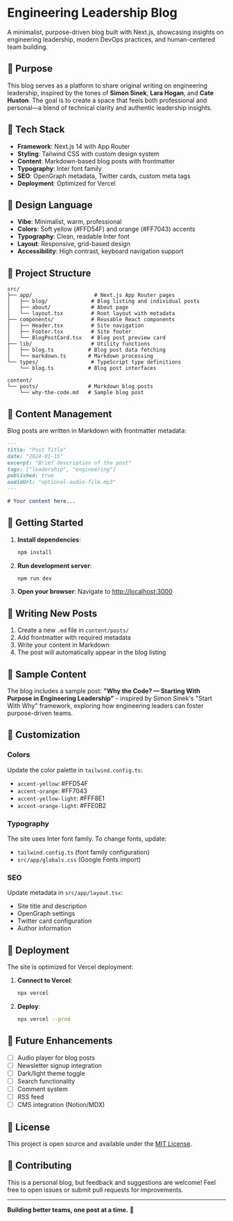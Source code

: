# Engineering Leadership Blog

A minimalist, purpose-driven blog built with Next.js, showcasing insights on engineering leadership, modern DevOps practices, and human-centered team building.

## 🎯 Purpose

This blog serves as a platform to share original writing on engineering leadership, inspired by the tones of **Simon Sinek**, **Lara Hogan**, and **Cate Huston**. The goal is to create a space that feels both professional and personal—a blend of technical clarity and authentic leadership insights.

## 🚀 Tech Stack

- **Framework**: Next.js 14 with App Router
- **Styling**: Tailwind CSS with custom design system
- **Content**: Markdown-based blog posts with frontmatter
- **Typography**: Inter font family
- **SEO**: OpenGraph metadata, Twitter cards, custom meta tags
- **Deployment**: Optimized for Vercel

## 🎨 Design Language

- **Vibe**: Minimalist, warm, professional
- **Colors**: Soft yellow (#FFD54F) and orange (#FF7043) accents
- **Typography**: Clean, readable Inter font
- **Layout**: Responsive, grid-based design
- **Accessibility**: High contrast, keyboard navigation support

## 📁 Project Structure

```
src/
├── app/                    # Next.js App Router pages
│   ├── blog/              # Blog listing and individual posts
│   ├── about/             # About page
│   └── layout.tsx         # Root layout with metadata
├── components/            # Reusable React components
│   ├── Header.tsx         # Site navigation
│   ├── Footer.tsx         # Site footer
│   └── BlogPostCard.tsx   # Blog post preview card
├── lib/                   # Utility functions
│   ├── blog.ts           # Blog post data fetching
│   └── markdown.ts       # Markdown processing
└── types/                 # TypeScript type definitions
    └── blog.ts           # Blog post interfaces

content/
└── posts/                # Markdown blog posts
    └── why-the-code.md   # Sample blog post
```

## 📝 Content Management

Blog posts are written in Markdown with frontmatter metadata:

```markdown
---
title: "Post Title"
date: "2024-01-15"
excerpt: "Brief description of the post"
tags: ["leadership", "engineering"]
published: true
audioUrl: "optional-audio-file.mp3"
---

# Your content here...
```

## 🚀 Getting Started

1. **Install dependencies**:
   ```bash
   npm install
   ```

2. **Run development server**:
   ```bash
   npm run dev
   ```

3. **Open your browser**:
   Navigate to [http://localhost:3000](http://localhost:3000)

## 📖 Writing New Posts

1. Create a new `.md` file in `content/posts/`
2. Add frontmatter with required metadata
3. Write your content in Markdown
4. The post will automatically appear in the blog listing

## 🎯 Sample Content

The blog includes a sample post: **"Why the Code? — Starting With Purpose in Engineering Leadership"** - inspired by Simon Sinek's "Start With Why" framework, exploring how engineering leaders can foster purpose-driven teams.

## 🔧 Customization

### Colors
Update the color palette in `tailwind.config.ts`:
- `accent-yellow`: #FFD54F
- `accent-orange`: #FF7043
- `accent-yellow-light`: #FFF8E1
- `accent-orange-light`: #FFE0B2

### Typography
The site uses Inter font family. To change fonts, update:
- `tailwind.config.ts` (font family configuration)
- `src/app/globals.css` (Google Fonts import)

### SEO
Update metadata in `src/app/layout.tsx`:
- Site title and description
- OpenGraph settings
- Twitter card configuration
- Author information

## 🚀 Deployment

The site is optimized for Vercel deployment:

1. **Connect to Vercel**:
   ```bash
   npx vercel
   ```

2. **Deploy**:
   ```bash
   npx vercel --prod
   ```

## 🔮 Future Enhancements

- [ ] Audio player for blog posts
- [ ] Newsletter signup integration
- [ ] Dark/light theme toggle
- [ ] Search functionality
- [ ] Comment system
- [ ] RSS feed
- [ ] CMS integration (Notion/MDX)

## 📄 License

This project is open source and available under the [MIT License](LICENSE).

## 🤝 Contributing

This is a personal blog, but feedback and suggestions are welcome! Feel free to open issues or submit pull requests for improvements.

---

**Building better teams, one post at a time.** 🚀